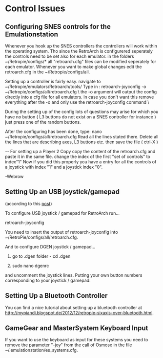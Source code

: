 Control Issues
==============

Configuring SNES controls for the Emulationstation
--------------------------------------------------
Whenever you hook up the SNES controllers the controllers will work within the operating system. 
Tho since the RetroArch is configurered seperately the controls need to be set also for each emulator. 
in the folders ~/Retropie/configs/* all "retroarch.cfg" files can be modified seperately for each emulator. Whenever you want to make global changes edit the retroarch.cfg in the ~/Retropie/configs/all.

Setting up a controller is fairly easy.
navigate to ~/Retropie/emulators/Retroarch/tools/
Type in : retroarch-joyconfig -o ~/Retropie/configs/all/retroarch.cfg 
\\
the -o argument will output the config directly into a cfg file for all emulators. In case you don't want this remove everything after the -o and only use the retroarch-joyconfig command
\\

During the setting up of the config lots of questions may arise for which you have no button ( L3 buttons do not exist on a SNES controller for instance ) just press one of the random buttons. 

After the configuring has been done, 
type: nano ~/Retropie/configs/all/retroarch.cfg
Read all the lines stated there. Delete all the lines that are describing axes, L3 buttons etc. 
then save the file ( ctrl-X )

-- For setting up a Player 2
Copy copy the content of the retroarch.cfg and paste it in the same file.
change the index of the first "set of controls" to index"1"
Now if you did this properly you have a entry for all the controls of a joystick with index "1" and a joystick index "0".

-Webrow

Setting Up an USB joystick/gamepad 
----------------------------------
(according to this [post](http://www.raspberrypi.org/phpBB3/viewtopic.php?p=207824#p207824))

To configure USB joystick / gamepad for RetroArch run...

retroarch-joyconfig

You need to insert the output of retroarch-joyconfig into ~/RetroPie/configs/all/retroarch.cfg.

And to configure DGEN joystick / gamepad...

1.  go to .dgen folder - cd .dgen

2.  sudo nano dgenrc

and uncomment the joystick lines. Putting your own button numbers corresponding to your joystick / gamepad.

Setting Up a Bluetooth Controller
---------------------------------

You can find a nice tutorial about setting up a bluetooth controller at http://mypiandi.blogspot.de/2012/12/retropie-sixaxis-over-bluetooth.html.

GameGear and MasterSystem Keyboard Input
----------------------------------------

If you want to use the keyboard as input for these systems you need to remove the parameter "-joy" from the call of Osmose in the file ~/.emulationstation/es_systems.cfg.
